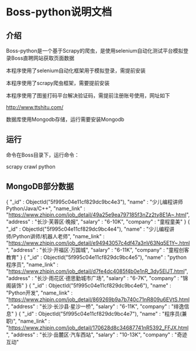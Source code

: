 # Boss-python说明文档

## 介绍

Boss-python是一个基于Scrapy的爬虫，是使用selenium自动化测试平台模拟登录Boss直聘网站获取页面数据



本程序使用了selenium自动化框架用于模拟登录，需提前安装

本程序使用了scrapy爬虫框架，需要提前安装

本程序使用了图鉴打码平台解决验证码，需提前注册账号使用，网址如下

http://www.ttshitu.com/



数据库使用Mongodb存储，运行需要安装Mongodb



## 运行

命令在Boss目录下，运行命令：

scrapy crawl python



## MongoDB部分数据

{
    "_id" : ObjectId("5f995c04e11cf829dc9bc4e3"),
    "name" : "少儿编程讲师Python/Java/C++",
    "name_link" : "https://www.zhipin.com/job_detail/49a25e9ea797185f3nZz2ty8E1A~.html",
    "address" : "长沙·芙蓉区·晚报",
    "salary" : "6-10K",
    "company" : "童程童美"
}
{
    "_id" : ObjectId("5f995c04e11cf829dc9bc4e4"),
    "name" : "少儿编程讲师/Python讲师/机器人老师",
    "name_link" : "https://www.zhipin.com/job_detail/e94943057c4df47a3nV63Nq5E1Y~.html",
    "address" : "长沙·开福区·万国城",
    "salary" : "6-11K",
    "company" : "童程创客教育"
}
{
    "_id" : ObjectId("5f995c04e11cf829dc9bc4e5"),
    "name" : "python程序员",
    "name_link" : "https://www.zhipin.com/job_detail/d7fe4dc4085f4b0e1nR_3dy5ElJT.html",
    "address" : "长沙·雨花区·德思勤城市广场",
    "salary" : "6-7K",
    "company" : "锦阁装饰"
}
{
    "_id" : ObjectId("5f995c04e11cf829dc9bc4e6"),
    "name" : "Python开发",
    "name_link" : "https://www.zhipin.com/job_detail/869269b9a7b740c71nR809u6EVtS.html",
    "address" : "长沙·长沙县·星沙一桥",
    "salary" : "6-11K",
    "company" : "绯逸信息"
}
{
    "_id" : ObjectId("5f995c04e11cf829dc9bc4e7"),
    "name" : "程序员(兼职)",
    "name_link" : "https://www.zhipin.com/job_detail/170628d8c34687741nR5392_FFJX.html",
    "address" : "长沙·岳麓区·汽车西站",
    "salary" : "10-13K",
    "company" : "奇迹互动"
